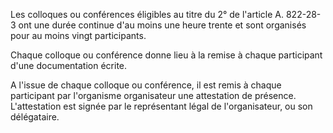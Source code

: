Les colloques ou conférences éligibles au titre du 2° de l'article A. 822-28-3 ont une durée continue d'au moins une heure trente et sont organisés pour au moins vingt participants. 



  
Chaque colloque ou conférence donne lieu à la remise à chaque participant d'une documentation écrite. 



  
A l'issue de chaque colloque ou conférence, il est remis à chaque participant par l'organisme organisateur une attestation de présence. L'attestation est signée par le représentant légal de l'organisateur, ou son délégataire.

